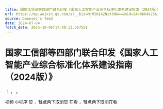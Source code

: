 ```yaml
---
title: 国家工信部等四部门联合印发《国家人工智能产业综合标准化体系建设指南（2024版）》
url: https://mp.weixin.qq.com/s?__biz=MjM5NjA2NzY3NA==&mid=2448664925&idx=2&sn=3f65591b548cce9b0adb644f74525e93
source: Doonsec's feed
date: 2024-07-04
fetch_date: 2025-10-06T17:40:13.557551
---
```


# 国家工信部等四部门联合印发《国家人工智能产业综合标准化体系建设指南（2024版）》

：
，
。

视频
小程序
赞
，轻点两下取消赞
在看
，轻点两下取消在看
